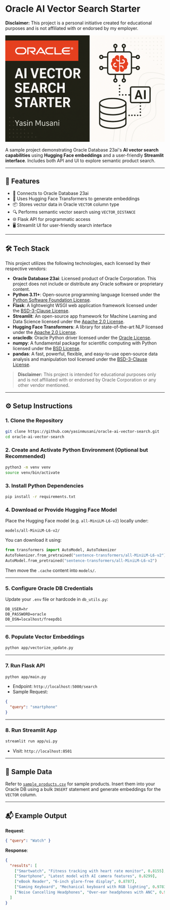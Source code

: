 # Oracle AI Vector Search Starter

**Disclaimer:** This project is a personal initiative created for educational purposes and is not affiliated with or endorsed by my employer.


![Oracle AI Vector Search](OracleAIVectorSearchStarter_Cover.png)

A sample project demonstrating Oracle Database 23ai's **AI vector search capabilities** using **Hugging Face embeddings** and a user-friendly **Streamlit interface**. Includes both API and UI to explore semantic product search.

---

## 🔧 Features

- 🔌 Connects to Oracle Database 23ai
- 🤗 Uses Hugging Face Transformers to generate embeddings
- 📦 Stores vector data in Oracle `VECTOR` column type
- 🔍 Performs semantic vector search using `VECTOR_DISTANCE`
- 🌐 Flask API for programmatic access
- 🖥️ Streamlit UI for user-friendly search interface

---

## 🛠 Tech Stack

This project utilizes the following technologies, each licensed by their respective vendors:

- **Oracle Database 23ai**: Licensed product of Oracle Corporation. This project does not include or distribute any Oracle software or proprietary content.
- **Python 3.11+**: Open-source programming language licensed under the [Python Software Foundation License](https://docs.python.org/3/license.html).
- **Flask**: A lightweight WSGI web application framework licensed under the [BSD-3-Clause License](https://flask.palletsprojects.com/en/2.0.x/license/).
- **Streamlit**: An open-source app framework for Machine Learning and Data Science licensed under the [Apache 2.0 License](https://github.com/streamlit/streamlit/blob/develop/LICENSE).
- **Hugging Face Transformers**: A library for state-of-the-art NLP licensed under the [Apache 2.0 License](https://github.com/huggingface/transformers/blob/main/LICENSE).
- **oracledb**: Oracle Python driver licensed under the [Oracle License](https://www.oracle.com/database/technologies/appdev/python.html).
- **numpy**: A fundamental package for scientific computing with Python licensed under the [BSD License](https://numpy.org/doc/stable/license.html).
- **pandas**: A fast, powerful, flexible, and easy-to-use open-source data analysis and manipulation tool licensed under the [BSD-3-Clause License](https://pandas.pydata.org/pandas-docs/stable/getting_started/overview.html#license).

> **Disclaimer:** This project is intended for educational purposes only and is not affiliated with or endorsed by Oracle Corporation or any other vendor mentioned.

---

## ⚙️ Setup Instructions

### 1. Clone the Repository

```bash
git clone https://github.com/yasinmusani/oracle-ai-vector-search.git
cd oracle-ai-vector-search
```

### 2. Create and Activate Python Environment (Optional but Recommended)

```bash
python3 -m venv venv
source venv/bin/activate
```

### 3. Install Python Dependencies

```bash
pip install -r requirements.txt
```

### 4. Download or Provide Hugging Face Model

Place the Hugging Face model (e.g. `all-MiniLM-L6-v2`) locally under:

```
models/all-MiniLM-L6-v2/
```

You can download it using:

```python
from transformers import AutoModel, AutoTokenizer
AutoTokenizer.from_pretrained("sentence-transformers/all-MiniLM-L6-v2")
AutoModel.from_pretrained("sentence-transformers/all-MiniLM-L6-v2")
```

Then move the `.cache` content into `models/`.

---

### 5. Configure Oracle DB Credentials

Update your `.env` file or hardcode in `db_utils.py`:

```
DB_USER=hr
DB_PASSWORD=oracle
DB_DSN=localhost/freepdb1
```

---

### 6. Populate Vector Embeddings

```bash
python app/vectorize_update.py
```

---

### 7. Run Flask API

```bash
python app/main.py
```

- Endpoint: `http://localhost:5000/search`
- Sample Request:

```json
{
  "query": "smartphone"
}
```

---

### 8. Run Streamlit App

```bash
streamlit run app/ui.py
```

- Visit: `http://localhost:8501`

---

## 🧪 Sample Data

Refer to [`sample_products.csv`](sample_products.csv) for sample products. Insert them into your Oracle DB using a bulk `INSERT` statement and generate embeddings for the `VECTOR` column.

---

## 📬 Example Output

**Request**:

```json
{ "query": "Watch" }
```

**Response**:

```json
{
  "results": [
    ["Smartwatch", "Fitness tracking with heart rate monitor", 0.8155],
    ["Smartphone", "Latest model with AI camera features", 0.8299],
    ["eBook Reader", "6-inch glare-free display", 0.8787],
    ["Gaming Keyboard", "Mechanical keyboard with RGB lighting", 0.9783],
    ["Noise Cancelling Headphones", "Over-ear headphones with ANC", 0.9808]
  ]
}
```
